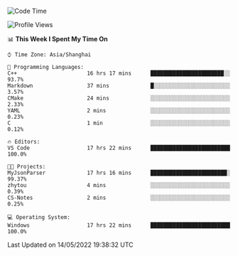 <!--START_SECTION:waka-->
![Code Time](http://img.shields.io/badge/Code%20Time-17%20hrs%2022%20mins-blue)

![Profile Views](http://img.shields.io/badge/Profile%20Views-81-blue)

📊 **This Week I Spent My Time On** 

```text
⌚︎ Time Zone: Asia/Shanghai

💬 Programming Languages: 
C++                      16 hrs 17 mins      ███████████████████████░░   93.7% 
Markdown                 37 mins             █░░░░░░░░░░░░░░░░░░░░░░░░   3.57% 
CMake                    24 mins             ░░░░░░░░░░░░░░░░░░░░░░░░░   2.33% 
YAML                     2 mins              ░░░░░░░░░░░░░░░░░░░░░░░░░   0.23% 
C                        1 min               ░░░░░░░░░░░░░░░░░░░░░░░░░   0.12%

🔥 Editors: 
VS Code                  17 hrs 22 mins      █████████████████████████   100.0%

🐱‍💻 Projects: 
MyJsonParser             17 hrs 16 mins      ████████████████████████░   99.37% 
zhytou                   4 mins              ░░░░░░░░░░░░░░░░░░░░░░░░░   0.39% 
CS-Notes                 2 mins              ░░░░░░░░░░░░░░░░░░░░░░░░░   0.25%

💻 Operating System: 
Windows                  17 hrs 22 mins      █████████████████████████   100.0%

```


 Last Updated on 14/05/2022 19:38:32 UTC
<!--END_SECTION:waka-->